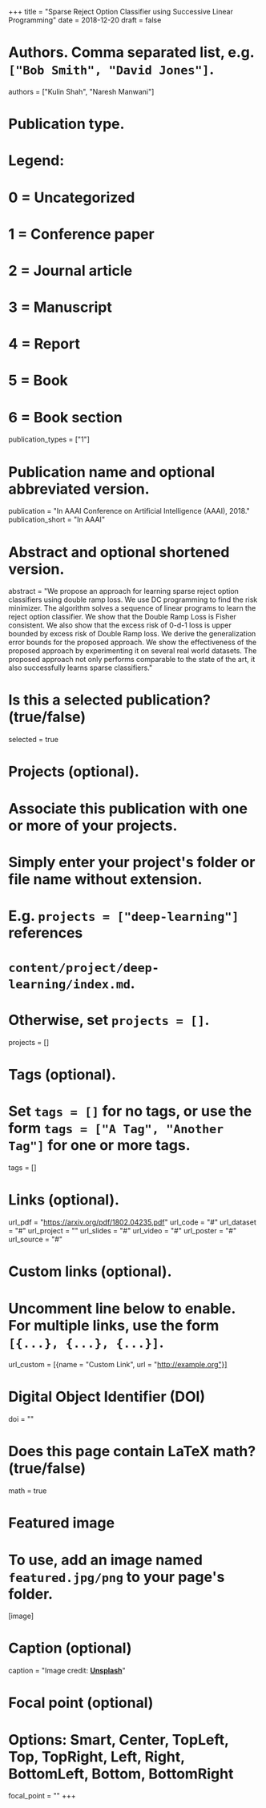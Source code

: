 +++
title = "Sparse Reject Option Classifier using Successive Linear Programming"
date = 2018-12-20
draft = false

# Authors. Comma separated list, e.g. `["Bob Smith", "David Jones"]`.
authors = ["Kulin Shah", "Naresh Manwani"]

# Publication type.
# Legend:
# 0 = Uncategorized
# 1 = Conference paper
# 2 = Journal article
# 3 = Manuscript
# 4 = Report
# 5 = Book
# 6 = Book section
publication_types = ["1"]

# Publication name and optional abbreviated version.
publication = "In AAAI Conference on Artificial Intelligence (AAAI), 2018."
publication_short = "In AAAI"

# Abstract and optional shortened version.
abstract = "We propose an approach for learning sparse reject option classifiers using double ramp loss. We use DC programming to find the risk minimizer. The algorithm solves a sequence of linear programs to learn the reject option classifier. We show that the Double Ramp Loss is Fisher consistent. We also show that the excess risk of 0-d-1 loss is upper bounded by excess risk of Double Ramp loss. We derive the generalization error bounds for the proposed approach. We show the effectiveness of the proposed approach by experimenting it on several real world datasets. The proposed approach not only performs comparable to the state of the art, it also successfully learns sparse classifiers."

# Is this a selected publication? (true/false)
selected = true

# Projects (optional).
#   Associate this publication with one or more of your projects.
#   Simply enter your project's folder or file name without extension.
#   E.g. `projects = ["deep-learning"]` references 
#   `content/project/deep-learning/index.md`.
#   Otherwise, set `projects = []`.
projects = []

# Tags (optional).
#   Set `tags = []` for no tags, or use the form `tags = ["A Tag", "Another Tag"]` for one or more tags.
tags = []

# Links (optional).
url_pdf = "https://arxiv.org/pdf/1802.04235.pdf"
url_code = "#"
url_dataset = "#"
url_project = ""
url_slides = "#"
url_video = "#"
url_poster = "#"
url_source = "#"

# Custom links (optional).
#   Uncomment line below to enable. For multiple links, use the form `[{...}, {...}, {...}]`.
url_custom = [{name = "Custom Link", url = "http://example.org"}]

# Digital Object Identifier (DOI)
doi = ""

# Does this page contain LaTeX math? (true/false)
math = true

# Featured image
# To use, add an image named `featured.jpg/png` to your page's folder. 
[image]
  # Caption (optional)
  caption = "Image credit: [**Unsplash**](https://unsplash.com/photos/pLCdAaMFLTE)"

  # Focal point (optional)
  # Options: Smart, Center, TopLeft, Top, TopRight, Left, Right, BottomLeft, Bottom, BottomRight
  focal_point = ""
+++

